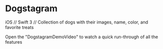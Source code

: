 # Dogstagram
iOS // Swift 3 // Collection of dogs with their images, name, color, and favorite treats


Open the "DogstagramDemoVideo" to watch a quick run-through of all the features
